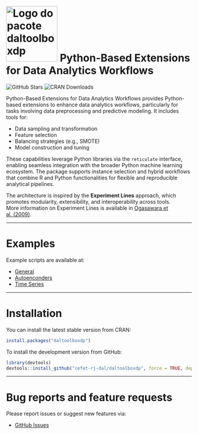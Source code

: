 
<!-- README.md is generated from README.Rmd. Please edit that file -->

# <img src='https://raw.githubusercontent.com/cefet-rj-dal/daltoolboxdp/master/inst/logo.png' alt='Logo do pacote daltoolboxdp' align='centre' height='150' width='139'/> Python-Based Extensions for Data Analytics Workflows

<!-- badges: start -->

![GitHub
Stars](https://img.shields.io/github/stars/cefet-rj-dal/daltoolboxdp?logo=Github)
![CRAN Downloads](https://cranlogs.r-pkg.org/badges/daltoolboxdp)
<!-- badges: end -->

Python-Based Extensions for Data Analytics Workflows provides
Python-based extensions to enhance data analytics workflows,
particularly for tasks involving data preprocessing and predictive
modeling. It includes tools for:

- Data sampling and transformation  
- Feature selection  
- Balancing strategies (e.g., SMOTE)  
- Model construction and tuning

These capabilities leverage Python libraries via the `reticulate`
interface, enabling seamless integration with the broader Python machine
learning ecosystem. The package supports instance selection and hybrid
workflows that combine R and Python functionalities for flexible and
reproducible analytical pipelines.

The architecture is inspired by the **Experiment Lines** approach, which
promotes modularity, extensibility, and interoperability across tools.  
More information on Experiment Lines is available in [Ogasawara et
al. (2009)](https://doi.org/10.1007/978-3-642-02279-1_20).

------------------------------------------------------------------------

# Examples

Example scripts are available at:

- [General](https://github.com/cefet-rj-dal/daltoolboxdp/tree/main/examples/general)
- [Autoenconders](https://github.com/cefet-rj-dal/daltoolboxdp/tree/main/examples/autoencoder)
- [Time
  Series](https://github.com/cefet-rj-dal/daltoolboxdp/tree/main/examples/timeseries)

------------------------------------------------------------------------

# Installation

You can install the latest stable version from CRAN:

``` r
install.packages("daltoolboxdp")
```

To install the development version from GitHub:

``` r
library(devtools)
devtools::install_github("cefet-rj-dal/daltoolboxdp", force = TRUE, dependencies = FALSE, upgrade = "never")
```

------------------------------------------------------------------------

# Bug reports and feature requests

Please report issues or suggest new features via:

- [GitHub Issues](https://github.com/cefet-rj-dal/daltoolboxdp/issues)
